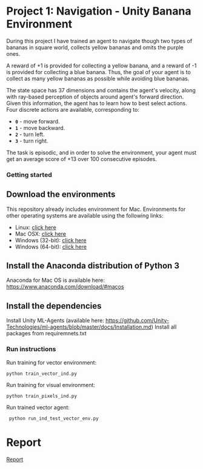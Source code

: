 # Project 1: Navigation - Unity Banana Environment

[image1]: https://user-images.githubusercontent.com/10624937/42135619-d90f2f28-7d12-11e8-8823-82b970a54d7e.gif "Trained Agent"

During this project I have trained an agent to navigate though two types of bananas in square world, collects yellow bananas and omits the purple ones.  

A reward of +1 is provided for collecting a yellow banana, and a reward of -1 is provided for collecting a blue banana.  Thus, the goal of your agent is to collect as many yellow bananas as possible while avoiding blue bananas.  

The state space has 37 dimensions and contains the agent's velocity, along with ray-based perception of objects around agent's forward direction.  Given this information, the agent has to learn how to best select actions.  Four discrete actions are available, corresponding to:
- **`0`** - move forward.
- **`1`** - move backward.
- **`2`** - turn left.
- **`3`** - turn right.

The task is episodic, and in order to solve the environment, your agent must get an average score of +13 over 100 consecutive episodes.

### Getting started

## Download the environments
This repository already includes environment  for Mac. Environments for other operating systems are available using the following links: 
  - Linux: [click here](https://s3-us-west-1.amazonaws.com/udacity-drlnd/P1/Banana/Banana_Linux.zip)
  - Mac OSX: [click here](https://s3-us-west-1.amazonaws.com/udacity-drlnd/P1/Banana/Banana.app.zip)
  - Windows (32-bit): [click here](https://s3-us-west-1.amazonaws.com/udacity-drlnd/P1/Banana/Banana_Windows_x86.zip)
  - Windows (64-bit): [click here](https://s3-us-west-1.amazonaws.com/udacity-drlnd/P1/Banana/Banana_Windows_x86_64.zip)
  
  
## Install the Anaconda distribution of Python 3
Anaconda for Mac OS is available here: https://www.anaconda.com/download/#macos

## Install the dependencies

Install Unity ML-Agents (available here: https://github.com/Unity-Technologies/ml-agents/blob/master/docs/Installation.md)
Install all packages from requiremnets.txt
  
### Run instructions

Run training for vector environment: 

    python train_vector_ind.py

Run training for visual environment: 

    python train_pixels_ind.py
    
Run trained vector agent: 

     python run_ind_test_vector_env.py
     
# Report
[Report](https://github.com/mshtelma/Udacity-Deep-Reinforcement-Learning-ND-Projects/blob/master/navigation/Report.md)